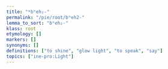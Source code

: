 ```yaml
---
title: "*bʰeh₂-"
permalink: "/pie/root/bʰeh2-"
lemma_to_sort: "bʰeh₂-"
klass: root
etymology: []
markers: []
synonyms: []
definitions: ["to shine", "glow light", "to speak", "say"]
topics: ["ine-pro:Light"]
---
```

